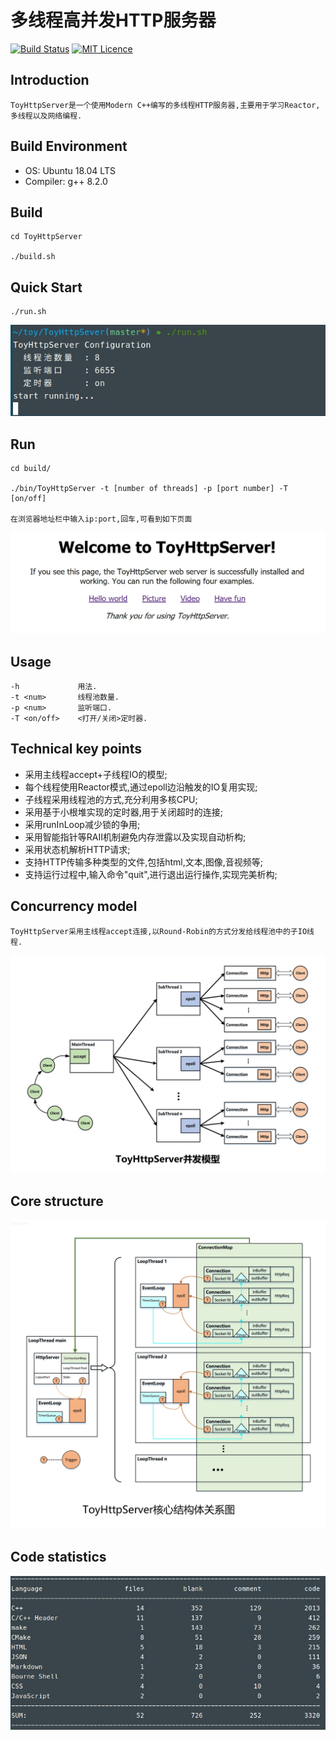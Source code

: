 # 多线程高并发HTTP服务器

[![Build Status](https://travis-ci.org/zrui65/ToyHttpSever.svg?branch=master)](https://travis-ci.org/zrui65/ToyHttpSever)
[![MIT Licence](https://badges.frapsoft.com/os/mit/mit.svg?v=103)](https://opensource.org/licenses/mit-license.php)   

## Introduction
  
    ToyHttpServer是一个使用Modern C++编写的多线程HTTP服务器,主要用于学习Reactor,多线程以及网络编程.

## Build Environment

* OS: Ubuntu 18.04 LTS
* Compiler: g++ 8.2.0

## Build

    cd ToyHttpServer

    ./build.sh

## Quick Start

    ./run.sh

![run](images/run.jpg)

## Run

    cd build/

    ./bin/ToyHttpServer -t [number of threads] -p [port number] -T [on/off]

    在浏览器地址栏中输入ip:port,回车,可看到如下页面

![browser](images/browser.jpg)

## Usage

    -h             用法.
    -t <num>       线程池数量.
    -p <num>       监听端口.
    -T <on/off>    <打开/关闭>定时器.

## Technical key points

* 采用主线程accept+子线程IO的模型;
* 每个线程使用Reactor模式,通过epoll边沿触发的IO复用实现;
* 子线程采用线程池的方式,充分利用多核CPU;
* 采用基于小根堆实现的定时器,用于关闭超时的连接;
* 采用runInLoop减少锁的争用;
* 采用智能指针等RAII机制避免内存泄露以及实现自动析构;
* 采用状态机解析HTTP请求;
* 支持HTTP传输多种类型的文件,包括html,文本,图像,音视频等;
* 支持运行过程中,输入命令"quit",进行退出运行操作,实现完美析构;

## Concurrency model

    ToyHttpServer采用主线程accept连接,以Round-Robin的方式分发给线程池中的子IO线程.

![model](images/model.jpg)

## Core structure

![class](images/class.jpg)

## Code statistics

![codestatistics](images/codestatistics.jpg)

